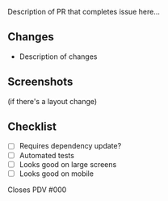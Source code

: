 Description of PR that completes issue here...

## Changes

- Description of changes

## Screenshots

(if there's a layout change)

## Checklist

- [ ] Requires dependency update?
- [ ] Automated tests
- [ ] Looks good on large screens
- [ ] Looks good on mobile

Closes PDV #000 
